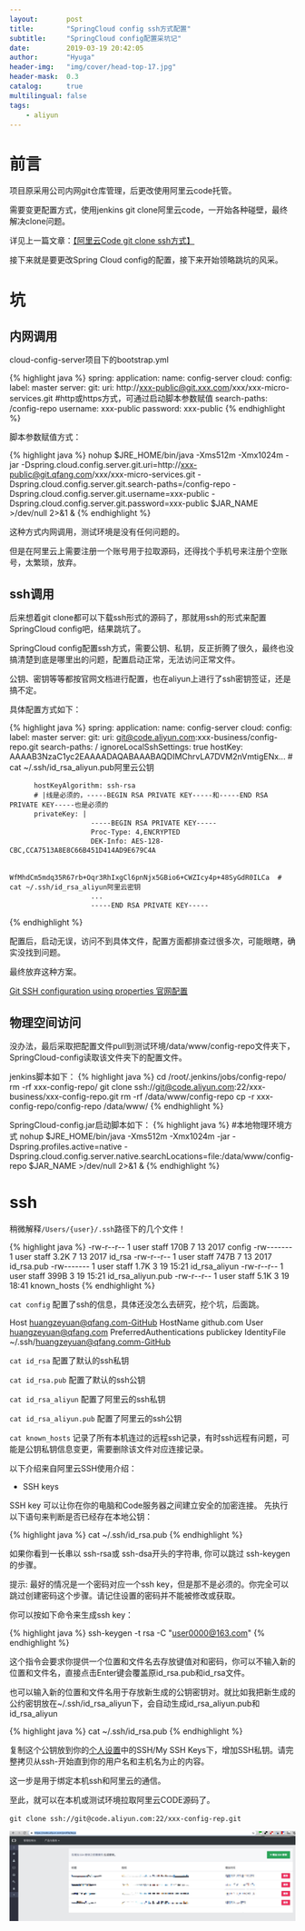 ```yaml
---
layout:       post
title:        "SpringCloud config ssh方式配置"
subtitle:     "SpringCloud config配置采坑记"
date:         2019-03-19 20:42:05
author:       "Hyuga"
header-img:   "img/cover/head-top-17.jpg"
header-mask:  0.3
catalog:      true
multilingual: false
tags:
    - aliyun
---
```


# 前言
项目原采用公司内网git仓库管理，后更改使用阿里云code托管。

需要变更配置方式，使用jenkins git clone阿里云code，一开始各种碰壁，最终解决clone问题。

详见上一篇文章：[【阿里云Code git clone ssh方式】](http://github.hyuga.top/2019/03/18/ssh-liunx-problem/)

接下来就是要更改Spring Cloud config的配置，接下来开始领略跳坑的风采。

# 坑

## 内网调用 
cloud-config-server项目下的bootstrap.yml

{% highlight java %}
spring:
  application:
    name: config-server
  cloud:
    config:
      label: master
      server:
        git:
          uri: http://xxx-public@git.xxx.com/xxx/xxx-micro-services.git
          #http或https方式，可通过启动脚本参数赋值
          search-paths: /config-repo
          username: xxx-public
          password: xxx-public
{% endhighlight %}


脚本参数赋值方式：

{% highlight java %}
nohup $JRE_HOME/bin/java -Xms512m -Xmx1024m -jar -Dspring.cloud.config.server.git.uri=http://xxx-public@git.qfang.com/xxx/xxx-micro-services.git -Dspring.cloud.config.server.git.search-paths=/config-repo -Dspring.cloud.config.server.git.username=xxx-public -Dspring.cloud.config.server.git.password=xxx-public  $JAR_NAME >/dev/null 2>&1 &
{% endhighlight %}

这种方式内网调用，测试环境是没有任何问题的。

但是在阿里云上需要注册一个账号用于拉取源码，还得找个手机号来注册个空账号，太繁琐，放弃。

## ssh调用
后来想着git clone都可以下载ssh形式的源码了，那就用ssh的形式来配置SpringCloud config吧，结果跳坑了。

SpringCloud config配置ssh方式，需要公钥、私钥，反正折腾了很久，最终也没搞清楚到底是哪里出的问题，配置启动正常，无法访问正常文件。

公钥、密钥等等都按官网文档进行配置，也在aliyun上进行了ssh密钥签证，还是搞不定。

具体配置方式如下：

{% highlight java %}
spring:
  application:
    name: config-server
  cloud:
    config:
      label: master
      server:
        git:
          uri: git@code.aliyun.com:xxx-business/config-repo.git
          search-paths: /
          ignoreLocalSshSettings: true
          hostKey: AAAAB3NzaC1yc2EAAAADAQABAAABAQDIMChrvLA7DVM2nVmtigENx... # cat ~/.ssh/id_rsa_aliyun.pub阿里云公钥
          
          hostKeyAlgorithm: ssh-rsa
          # |线是必须的，-----BEGIN RSA PRIVATE KEY-----和-----END RSA PRIVATE KEY-----也是必须的
          privateKey: |
                        -----BEGIN RSA PRIVATE KEY-----
                        Proc-Type: 4,ENCRYPTED
                        DEK-Info: AES-128-CBC,CCA7513A8E8C66B451D414AD9E679C4A

                        WfMhdCm5mdq35R67rb+Oqr3RhIxgCl6pnNjx5GBio6+CWZIcy4p+48SyGdR0ILCa  # cat ~/.ssh/id_rsa_aliyun阿里云密钥
                        ...
                        -----END RSA PRIVATE KEY-----
{% endhighlight %}

配置后，启动无误，访问不到具体文件，配置方面都排查过很多次，可能眼瞎，确实没找到问题。

最终放弃这种方案。

[Git SSH configuration using properties 官网配置](https://cloud.spring.io/spring-cloud-static/Edgware.SR5/single/spring-cloud.html#_git_ssh_configuration_using_properties)

## 物理空间访问
没办法，最后采取把配置文件pull到测试环境/data/www/config-repo文件夹下，SpringCloud-config读取该文件夹下的配置文件。

jenkins脚本如下：
{% highlight java %}
cd /root/.jenkins/jobs/config-repo/
rm -rf xxx-config-repo/
git clone ssh://git@code.aliyun.com:22/xxx-business/xxx-config-repo.git
rm -rf /data/www/config-repo
cp -r xxx-config-repo/config-repo /data/www/
{% endhighlight %}

SpringCloud-config.jar启动脚本如下：
{% highlight java %}
#本地物理环境方式
nohup $JRE_HOME/bin/java -Xms512m -Xmx1024m -jar -Dspring.profiles.active=native -Dspring.cloud.config.server.native.searchLocations=file:/data/www/config-repo  $JAR_NAME >/dev/null 2>&1 &
{% endhighlight %}

# ssh
稍微解释`/Users/{user}/.ssh`路径下的几个文件！

{% highlight java %}
-rw-r--r--  1 user  staff   170B  7 13  2017 config
-rw-------  1 user  staff   3.2K  7 13  2017 id_rsa
-rw-r--r--  1 user  staff   747B  7 13  2017 id_rsa.pub
-rw-------  1 user  staff   1.7K  3 19 15:21 id_rsa_aliyun
-rw-r--r--  1 user  staff   399B  3 19 15:21 id_rsa_aliyun.pub
-rw-r--r--  1 user  staff   5.1K  3 19 18:41 known_hosts
{% endhighlight %}


`cat config` 配置了ssh的信息，具体还没怎么去研究，挖个坑，后面跳。

Host huangzeyuan@qfang.com-GitHub
	HostName github.com
	User huangzeyuan@qfang.com
	PreferredAuthentications publickey
	IdentityFile ~/.ssh/huangzeyuan@qfang.comm-GitHub

`cat id_rsa` 配置了默认的ssh私钥

`cat id_rsa.pub` 配置了默认的ssh公钥

`cat id_rsa_aliyun` 配置了阿里云的ssh私钥

`cat id_rsa_aliyun.pub` 配置了阿里云的ssh公钥

`cat known_hosts` 记录了所有本机连过的远程ssh记录，有时ssh远程有问题，可能是公钥私钥信息变更，需要删除该文件对应连接记录。

以下介绍来自阿里云SSH使用介绍：
- SSH keys

SSH key 可以让你在你的电脑和Code服务器之间建立安全的加密连接。 先执行以下语句来判断是否已经存在本地公钥：

{% highlight java %}
cat ~/.ssh/id_rsa.pub
{% endhighlight %}

如果你看到一长串以 ssh-rsa或 ssh-dsa开头的字符串, 你可以跳过 ssh-keygen的步骤。

提示: 最好的情况是一个密码对应一个ssh key，但是那不是必须的。你完全可以跳过创建密码这个步骤。请记住设置的密码并不能被修改或获取。

你可以按如下命令来生成ssh key：

{% highlight java %}
ssh-keygen -t rsa -C "user0000@163.com"
{% endhighlight %}

这个指令会要求你提供一个位置和文件名去存放键值对和密码，你可以不输入新的位置和文件名，直接点击Enter键会覆盖原id_rsa.pub和id_rsa文件。

也可以输入新的位置和文件名用于存放新生成的公钥密钥对。就比如我把新生成的公约密钥放在~/.ssh/id_rsa_aliyun下，会自动生成id_rsa_aliyun.pub和id_rsa_aliyun

{% highlight java %}
cat ~/.ssh/id_rsa.pub
{% endhighlight %}

复制这个公钥放到你的[个人设置](https://code.aliyun.com/profile/keys)中的SSH/My SSH Keys下，增加SSH私钥。请完整拷贝从ssh-开始直到你的用户名和主机名为止的内容。

这一步是用于绑定本机ssh和阿里云的通信。

至此，就可以在本机或测试环境拉取阿里云CODE源码了。

`git clone ssh://git@code.aliyun.com:22/xxx-config-rep.git`

![](/img/2019/2019-03/springcloud-config-1.png)